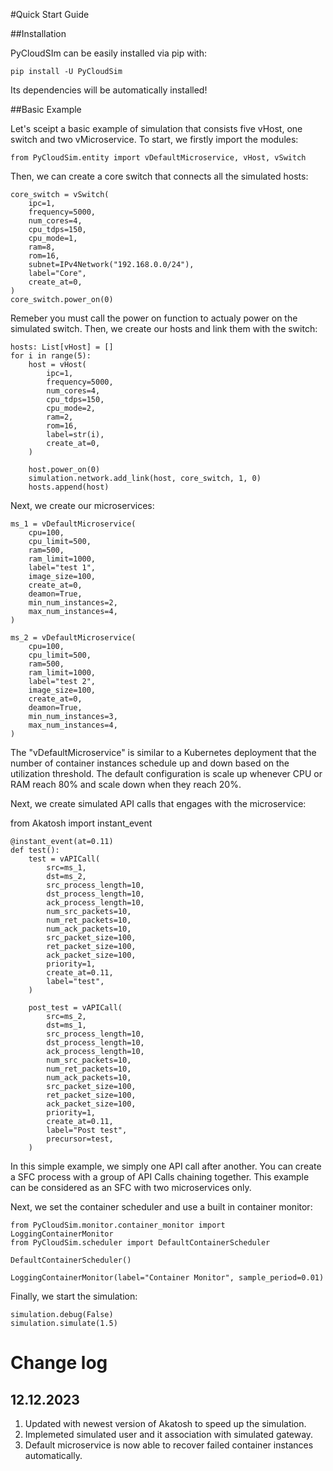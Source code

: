 #Quick Start Guide

##Installation

PyCloudSIm can be easily installed via pip with:

    pip install -U PyCloudSim

Its dependencies will be automatically installed!

##Basic Example

Let's sceipt a basic example of simulation that consists five vHost, one switch and two vMicroservice. To start, we firstly import the modules:

    from PyCloudSim.entity import vDefaultMicroservice, vHost, vSwitch

Then, we can create a core switch that connects all the simulated hosts:

    core_switch = vSwitch(
        ipc=1,
        frequency=5000,
        num_cores=4,
        cpu_tdps=150,
        cpu_mode=1,
        ram=8,
        rom=16,
        subnet=IPv4Network("192.168.0.0/24"),
        label="Core",
        create_at=0,
    )
    core_switch.power_on(0)

Remeber you must call the power on function to actualy power on the simulated switch. Then, we create our hosts and link them with the switch:

    hosts: List[vHost] = []
    for i in range(5):
        host = vHost(
            ipc=1,
            frequency=5000,
            num_cores=4,
            cpu_tdps=150,
            cpu_mode=2,
            ram=2,
            rom=16,
            label=str(i),
            create_at=0,
        )

        host.power_on(0)
        simulation.network.add_link(host, core_switch, 1, 0)
        hosts.append(host)

Next, we create our microservices:

    ms_1 = vDefaultMicroservice(
        cpu=100,
        cpu_limit=500,
        ram=500,
        ram_limit=1000,
        label="test 1",
        image_size=100,
        create_at=0,
        deamon=True,
        min_num_instances=2,
        max_num_instances=4,
    )

    ms_2 = vDefaultMicroservice(
        cpu=100,
        cpu_limit=500,
        ram=500,
        ram_limit=1000,
        label="test 2",
        image_size=100,
        create_at=0,
        deamon=True,
        min_num_instances=3,
        max_num_instances=4,
    )

The "vDefaultMicroservice" is similar to a Kubernetes deployment that the number of container instances schedule up and down based on the utilization threshold. The default configuration is scale up whenever CPU or RAM reach 80% and scale down when they reach 20%.

Next, we create simulated API calls that engages with the microservice:

from Akatosh import instant_event

    @instant_event(at=0.11)
    def test():
        test = vAPICall(
            src=ms_1,
            dst=ms_2,
            src_process_length=10,
            dst_process_length=10,
            ack_process_length=10,
            num_src_packets=10,
            num_ret_packets=10,
            num_ack_packets=10,
            src_packet_size=100,
            ret_packet_size=100,
            ack_packet_size=100,
            priority=1,
            create_at=0.11,
            label="test",
        )
        
        post_test = vAPICall(
            src=ms_2,
            dst=ms_1,
            src_process_length=10,
            dst_process_length=10,
            ack_process_length=10,
            num_src_packets=10,
            num_ret_packets=10,
            num_ack_packets=10,
            src_packet_size=100,
            ret_packet_size=100,
            ack_packet_size=100,
            priority=1,
            create_at=0.11,
            label="Post test",
            precursor=test,
        )

In this simple example, we simply one API call after another. You can create a SFC process with a group of API Calls chaining together. This example can be considered as an SFC with two microservices only.

Next, we set the container scheduler and use a built in container monitor:

    from PyCloudSim.monitor.container_monitor import LoggingContainerMonitor
    from PyCloudSim.scheduler import DefaultContainerScheduler

    DefaultContainerScheduler()

    LoggingContainerMonitor(label="Container Monitor", sample_period=0.01)

Finally, we start the simulation:

    simulation.debug(False)
    simulation.simulate(1.5)

# Change log
## 12.12.2023
1. Updated with newest version of Akatosh to speed up the simulation.
2. Implemeted simulated user and it association with simulated gateway.
3. Default microservice is now able to recover failed container instances automatically.
